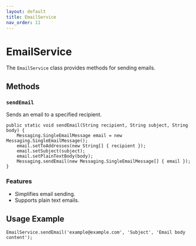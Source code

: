 ```yaml
---
layout: default
title: EmailService
nav_order: 11
---
```


# EmailService

The `EmailService` class provides methods for sending emails.

## Methods

### `sendEmail`
Sends an email to a specified recipient.

```apex
public static void sendEmail(String recipient, String subject, String body) {
    Messaging.SingleEmailMessage email = new Messaging.SingleEmailMessage();
    email.setToAddresses(new String[] { recipient });
    email.setSubject(subject);
    email.setPlainTextBody(body);
    Messaging.sendEmail(new Messaging.SingleEmailMessage[] { email });
}
```

### Features
- Simplifies email sending.
- Supports plain text emails.

## Usage Example

```apex
EmailService.sendEmail('example@example.com', 'Subject', 'Email body content');
```

